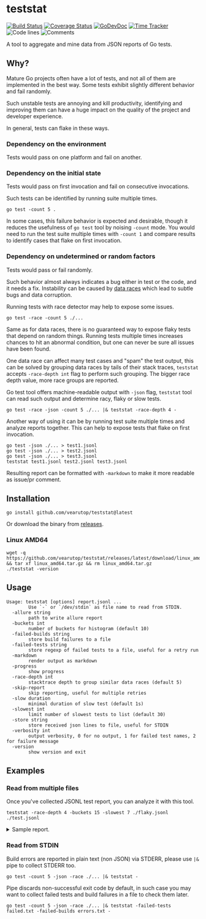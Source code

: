# teststat

[![Build Status](https://github.com/vearutop/teststat/workflows/test-unit/badge.svg)](https://github.com/vearutop/teststat/actions?query=branch%3Amaster+workflow%3Atest-unit)
[![Coverage Status](https://codecov.io/gh/vearutop/teststat/branch/master/graph/badge.svg)](https://codecov.io/gh/vearutop/teststat)
[![GoDevDoc](https://img.shields.io/badge/dev-doc-00ADD8?logo=go)](https://pkg.go.dev/github.com/vearutop/teststat)
[![Time Tracker](https://wakatime.com/badge/github/vearutop/teststat.svg)](https://wakatime.com/badge/github/vearutop/teststat)
![Code lines](https://sloc.xyz/github/vearutop/teststat/?category=code)
![Comments](https://sloc.xyz/github/vearutop/teststat/?category=comments)

A tool to aggregate and mine data from JSON reports of Go tests.

## Why?

Mature Go projects often have a lot of tests, and not all of them are implemented in the best way. Some tests exhibit
slightly different behavior and fail randomly.

Such unstable tests are annoying and kill productivity, identifying and improving them can have a huge impact on the
quality of the project and developer experience.

In general, tests can flake in these ways.

### Dependency on the environment

Tests would pass on one platform and fail on another.

### Dependency on the initial state

Tests would pass on first invocation and fail on consecutive invocations.

Such tests can be identified by running suite multiple times.

```
go test -count 5 .
```

In some cases, this failure behavior is expected and desirable, though it reduces the usefulness of `go test` tool by
noising `-count` mode. You would need to run the test suite multiple times with `-count 1` and compare results to
identify cases that flake on first invocation.

### Dependency on undetermined or random factors

Tests would pass or fail randomly.

Such behavior almost always indicates a bug either in test or the code, and it needs a fix. Instability can be caused
by [data races](https://golang.org/doc/articles/race_detector) which lead to subtle bugs and data corruption.

Running tests with race detector may help to expose some issues.

```
go test -race -count 5 ./...
```

Same as for data races, there is no guaranteed way to expose flaky tests that depend on random things. Running tests
multiple times increases chances to hit an abnormal condition, but one can never be sure all issues have been found.

One data race can affect many test cases and "spam" the test output, this can be solved by grouping data races by tails
of their stack traces, `teststat` accepts `-race-depth int` flag to perform such grouping. The bigger race depth value,
more race groups are reported.

Go test tool offers machine-readable output with `-json` flag, `teststat` tool can read such output and determine racy,
flaky or slow tests.

```
go test -race -json -count 5 ./... |& teststat -race-depth 4 -
```

Another way of using it can be by running test suite multiple times and analyze reports together.
This can help to expose tests that flake on first invocation.

```
go test -json ./... > test1.jsonl
go test -json ./... > test2.jsonl
go test -json ./... > test3.jsonl
teststat test1.jsonl test2.jsonl test3.jsonl
```

Resulting report can be formatted with `-markdown` to make it more readable as issue/pr comment.

## Installation

```
go install github.com/vearutop/teststat@latest
```

Or download the binary from [releases](https://github.com/vearutop/teststat/releases).

### Linux AMD64

```
wget -q https://github.com/vearutop/teststat/releases/latest/download/linux_amd64.tar.gz && tar xf linux_amd64.tar.gz && rm linux_amd64.tar.gz
./teststat -version
```

## Usage

```
Usage: teststat [options] report.jsonl ...
        Use `-` or `/dev/stdin` as file name to read from STDIN.
  -allure string
        path to write allure report
  -buckets int
        number of buckets for histogram (default 10)
  -failed-builds string
        store build failures to a file
  -failed-tests string
        store regexp of failed tests to a file, useful for a retry run
  -markdown
        render output as markdown
  -progress
        show progress
  -race-depth int
        stacktrace depth to group similar data races (default 5)
  -skip-report
        skip reporting, useful for multiple retries
  -slow duration
        minimal duration of slow test (default 1s)
  -slowest int
        limit number of slowest tests to list (default 30)
  -store string
        store received json lines to file, useful for STDIN
  -verbosity int
        output verbosity, 0 for no output, 1 for failed test names, 2 for failure message
  -version
        show version and exit

```

## Examples

### Read from multiple files

Once you've collected JSONL test report, you can analyze it with this tool.

```
teststat -race-depth 4 -buckets 15 -slowest 7 ./flaky.jsonl ./test.jsonl 
```

<details>
<summary>Sample report.</summary>

```
Flaky tests:
github.com/acme/foo/core/affiliate/networks.TestBarSuite/TestOisGetReinvented: 2 passed, 8 failed
github.com/acme/foo/core/affiliate/networks.TestBarSuite/TestOisGetReinstallCallbacks: 2 passed, 8 failed
github.com/acme/foo/core/affiliate/networks.TestBarSuite: 2 passed, 8 failed
github.com/acme/foo/core/kafka.TestClose_Graceful_Pooled: 15 passed, 1 failed
github.com/acme/foo/core/kafka.TestClose_ClosePause: 14 passed, 2 failed

Slowest tests:
pass github.com/acme/foo/manipulation_services/api_server TestCreateLeafTracer_Ok 1m26.4s
pass github.com/acme/foo/manipulation_services/api_server TestCreateTracer_Ok 1m16.55s
pass github.com/acme/foo/manipulation_services/api_server TestCreateTracer_Ok/D4 1m16.45s
pass github.com/acme/foo/manipulation_services/api_server TestCreateLeafTracer_Ok 1m3.28s
pass github.com/acme/foo/manipulation_services/refresh_worker TestConsumeImpression_Success 52.85s
pass github.com/acme/foo/manipulation_services/api_server TestCreateLeafTracer_Ok 31.58s
pass github.com/acme/foo/manipulation_services/refresh_worker TestSubscriptionConsumer_DifferentEventSubtypes 30.39s

Events: map[cont:2368 fail:196 flaky:32 output:1805716 pass:660182 pause:2336 run:780596 skip:120154 slow:863]
Elapsed: 1h36m1.129999952s 
Slow: 40m34.649999952s

Elapsed distribution (seconds):
[  min   max]   cnt total% (37862 events)
[ 0.01  0.10] 32284 85.27% .....................................................................................
[ 0.11  0.24]  3383  8.94% ........
[ 0.25  0.52]   814  2.15% ..
[ 0.53  1.05]   574  1.52% .
[ 1.06  2.03]   552  1.46% .
[ 2.04  3.21]   122  0.32%
[ 3.30  4.90]    37  0.10%
[ 4.99  6.22]    36  0.10%
[ 6.40  8.68]    27  0.07%
[ 8.69 11.41]    22  0.06%
[12.48 14.30]     3  0.01%
[17.92 17.92]     1  0.00%
[30.39 31.58]     2  0.01%
[52.85 63.28]     2  0.01%
[76.45 86.40]     3  0.01%
```

</details>

### Read from STDIN

Build errors are reported in plain text (non JSON) via STDERR, please use `|&` pipe to collect STDERR too.

```
go test -count 5 -json -race ./... |& teststat -
```

Pipe discards non-successful exit code by default, in such case you may want to collect failed tests and build
failures in a file to check them later.

```
go test -count 5 -json -race ./... |& teststat -failed-tests failed.txt -failed-builds errors.txt -
```
